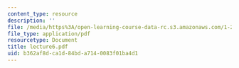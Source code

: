 ```yaml
---
content_type: resource
description: ''
file: /media/https%3A/open-learning-course-data-rc.s3.amazonaws.com/1-225j-transportation-flow-systems-fall-2002/b362af8dca1d84bda7140083f01ba4d1_lecture6.pdf
file_type: application/pdf
resourcetype: Document
title: lecture6.pdf
uid: b362af8d-ca1d-84bd-a714-0083f01ba4d1
---
```

